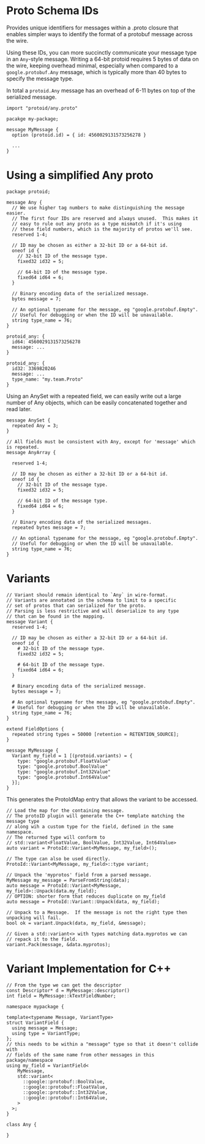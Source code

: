 # Proto Schema IDs

Provides unique identifiers for messages within a .proto closure that
enables simpler ways to identify the format of a protobuf message across
the wire.

Using these IDs, you can more succinctly communicate your message type in an
`Any`-style message.   Writing a 64-bit protoid requires 5 bytes of data on
the wire, keeping overhead minimal, especially when compared to a
`google.protobuf.Any` message, which is typically
more than 40 bytes to specify the message type.

In total a `protoid.Any` message has an overhead of 6-11 bytes on top of
the serialized message.

```
import "protoid/any.proto"

pacakge my-package;

message MyMessage {
  option (protoid.id) = { id: 4560029131573256278 }

  ...
}
```

# Using a simplified Any proto

```
package protoid;

message Any {
  // We use higher tag numbers to make distinguishing the message easier.
  // The first four IDs are reserved and always unused.  This makes it
  // easy to rule out any proto as a type mismatch if it's using
  // these field numbers, which is the majority of protos we'll see.
  reserved 1-4;

  // ID may be chosen as either a 32-bit ID or a 64-bit id.
  oneof id {
    // 32-bit ID of the message type.
    fixed32 id32 = 5;

    // 64-bit ID of the message type.
    fixed64 id64 = 6;
  }

  // Binary encoding data of the serialized message.
  bytes message = 7;

  // An optional typename for the message, eg "google.protobuf.Empty".
  // Useful for debugging or when the ID will be unavailable.
  string type_name = 76;
}
```

```
protoid_any: {
  id64: 4560029131573256278
  message: ...
}

protoid_any: {
  id32: 3369820246
  message: ...
  type_name: "my.team.Proto"
}
```

Using an AnySet with a repeated field, we can easily write out a large number of
Any objects, which can be easily concatenated together and read later.

```
message AnySet {
  repeated Any = 3;
}
```

```
// All fields must be consistent with Any, except for 'message' which is repeated.
message AnyArray {

  reserved 1-4;

  // ID may be chosen as either a 32-bit ID or a 64-bit id.
  oneof id {
    // 32-bit ID of the message type.
    fixed32 id32 = 5;

    // 64-bit ID of the message type.
    fixed64 id64 = 6;
  }

  // Binary encoding data of the serialized messages.
  repeated bytes message = 7;

  // An optional typename for the message, eg "google.protobuf.Empty".
  // Useful for debugging or when the ID will be unavailable.
  string type_name = 76;
}
```

# Variants
```
// Variant should remain identical to `Any` in wire-format.
// Variants are annotated in the schema to limit to a specific
// set of protos that can serialized for the proto.
// Parsing is less restrictive and will deserialize to any type
// that can be found in the mapping.
message Variant {
  reserved 1-4;

  // ID may be chosen as either a 32-bit ID or a 64-bit id.
  oneof id {
    # 32-bit ID of the message type.
    fixed32 id32 = 5;

    # 64-bit ID of the message type.
    fixed64 id64 = 6;
  }

  # Binary encoding data of the serialized message.
  bytes message = 7;

  # An optional typename for the message, eg "google.protobuf.Empty".
  # Useful for debugging or when the ID will be unavailable.
  string type_name = 76;
}
```

```
extend FieldOptions {
  repeated string types = 50000 [retention = RETENTION_SOURCE];
}
```

```
message MyMessage {
  Variant my_field = 1 [(protoid.variants) = {
    type: "google.protobuf.FloatValue"
    type: "google.protobuf.BoolValue"
    type: "google.protobuf.Int32Value"
    type: "google.protobuf.Int64Value"
  }];
}
```

This generates the ProtoIdMap entry that allows the variant to be accessed.
```
// Load the map for the containing message.
// The protoID plugin will generate the C++ template matching the message type
// along wih a custom type for the field, defined in the same namespace.
// The returned type will conform to
// std::variant<FloatValue, BoolValue, Int32Value, Int64Value>
auto variant = ProtoId::Variant<MyMessage, my_field>();

// The type can also be used directly.
ProtoId::Variant<MyMessage, my_field>::type variant;

// Unpack the 'myprotos' field from a parsed message.
MyMessage my_message = ParseFromString(data);
auto message = ProtoId::Variant<MyMessage, my_field>::Unpack(data.my_field);
// OPTION: shorter form that reduces duplicate on my_field
auto message = ProtoId::Variant::Unpack(data, my_field);

// Unpack to a Message.  If the message is not the right type then unpacking will fail.
bool ok = variant.Unpack(data, my_field, &message);

// Given a std::variant<> with types matching data.myprotos we can
// repack it to the field.
variant.Pack(message, &data.myprotos);
```

# Variant Implementation for C++

```
// From the type we can get the descriptor
const Descriptor* d = MyMessage::descriptor()
int field = MyMessage::kTextFieldNumber;
```

```
namespace mypackage {

template<typename Message, VariantType>
struct VariantField {
  using message = Message;
  using type = VariantType;
};
// this needs to be within a "message" type so that it doesn't collide with
// fields of the same name from other messages in this package/namespace
using my_field = VariantField<
    MyMessage,
    std::variant<
      ::google::protobuf::BoolValue,
      ::google::protobuf::FloatValue,
      ::google::protobuf::Int32Value,
      ::google::protobuf::Int64Value,
    >
  >;
}
```


```
class Any {

}
```
